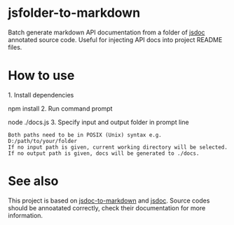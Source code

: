 # jsfolder-to-markdown

Batch generate markdown API documentation from a folder of [jsdoc](http://usejsdoc.org) annotated source code. Useful for injecting API docs into project README files.

# How to use
1\. Install dependencies

npm install
2\. Run command prompt

node ./docs.js
3\. Specify input and output folder in prompt line

```
Both paths need to be in POSIX (Unix) syntax e.g. D:/path/to/your/folder
If no input path is given, current working directory will be selected.
If no output path is given, docs will be generated to ./docs.
```
# See also
This project is based on [jsdoc-to-markdown](https://github.com/jsdoc2md/jsdoc-to-markdown) and [jsdoc](http://usejsdoc.org). Source codes should be annoatated correctly, check their documentation for more information. 
